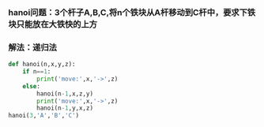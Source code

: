 ### hanoi问题：3个杆子A,B,C,将n个铁块从A杆移动到C杆中，要求下铁块只能放在大铁快的上方
### 解法：递归法
```python
def hanoi(n,x,y,z):
    if n==1:
        print('move:',x,'->',z)
    else:
        hanoi(n-1,x,z,y)
        print('move:',x,'->',z)
        hanoi(n-1,y,x,z)
hanoi(3,'A','B','C')
```
